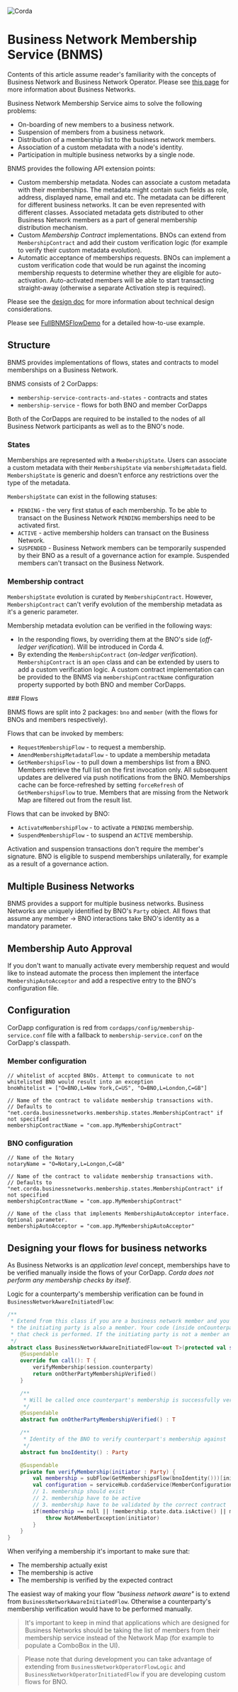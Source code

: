 ![Corda](https://www.corda.net/wp-content/uploads/2016/11/fg005_corda_b.png)

# Business Network Membership Service (BNMS)

Contents of this article assume reader's familiarity with the concepts of Business Network and Business Network Operator. Please see [this page](https://solutions.corda.net/business-networks/intro.html) for more information about Business Networks.

Business Network Membership Service aims to solve the following problems:
* On-boarding of new members to a business network. 
* Suspension of members from a business network.
* Distribution of a membership list to the business network members.
* Association of a custom metadata with a node's identity.
* Participation in multiple business networks by a single node.

BNMS provides the following API extension points:
* Custom membership metadata. Nodes can associate a custom metadata with their memberships. The metadata might contain such fields as role, address, displayed name, email and etc. The metadata can be different for different business networks. It can be even represented with different classes. Associated metadata gets distributed to other Business Network members as a part of general membership distribution mechanism. 
* Custom *Membership Contract* implementations. BNOs can extend from `MembershipContract` and add their custom verification logic (for example to verify their custom metadata evolution).  
* Automatic acceptance of memberships requests. BNOs can implement a custom verification code that would be run against the incoming membership requests to determine whether they are eligible for auto-activation. Auto-activated members will be able to start transacting straight-away (otherwise a separate Activation step is required).

Please see the [design doc](./design/design.md) for more information about technical design considerations.

Please see [FullBNMSFlowDemo](./membership-service/src/test/kotlin/net/corda/businessnetworks/membership/FullBNMSFlowDemo.kt) for a detailed how-to-use example.

## Structure

BNMS provides implementations of flows, states and contracts to model memberships on a Business Network.

BNMS consists of 2 CorDapps:
* `membership-service-contracts-and-states` - contracts and states
* `membership-service` - flows for both BNO and member CorDapps 

Both of the CorDapps are required to be installed to the nodes of all Business Network participants as well as to the BNO's node.

### States

Memberships are represented with a `MembershipState`. Users can associate a custom metadata with their `MembershipState` via `membershipMetadata` field. `MembershipState` is generic and doesn't enforce any restrictions over the type of the metadata.

`MembershipState` can exist in the following statuses: 
* `PENDING` - the very first status of each membership. To be able to transact on the Business Network `PENDING` memberships need to be activated first.
* `ACTIVE` - active membership holders can transact on the Business Network.
* `SUSPENDED` - Business Network members can be temporarily suspended by their BNO as a result of a governance action for example. Suspended members can't transact on the Business Network.

### Membership contract

`MembershipState` evolution is curated by `MembershipContract`. However, `MembershipContract` can't verify evolution of the membership metadata as it's a generic parameter.   

Membership metadata evolution can be verified in the following ways:
* In the responding flows, by overriding them at the BNO's side (_off-ledger verification_). Will be introduced in Corda 4.
* By extending the `MembershipContract` (_on-ledger verification_). `MembershipContract` is an `open` class and can be extended by users to add a custom verification logic. A custom contract implementation can be provided to the BNMS via `membershipContractName` configuration property supported by both BNO and member CorDapps.

### Flows

BNMS flows are split into 2 packages: `bno` and `member` (with the flows for BNOs and members respectively).

Flows that can be invoked by members: 
* `RequestMembershipFlow` - to request a membership. 
* `AmendMembershipMetadataFlow` - to update a membership metadata
* `GetMembershipsFlow` - to pull down a memberships list from a BNO. Members retrieve the full list on the first invocation only. All subsequent updates are delivered via push notifications from the BNO. Memberships cache can be force-refreshed by setting `forceRefresh` of `GetMembershipsFlow` to true. Members that are missing from the Network Map are filtered out from the result list.

Flows that can be invoked by BNO: 
* `ActivateMembershipFlow` - to activate a `PENDING` membership.
* `SuspendMembershipFlow` - to suspend an `ACTIVE` membership.

Activation and suspension transactions don't require the member's signature. BNO is eligible to suspend memberships unilaterally, for example as a result of a governance action.  

## Multiple Business Networks

BNMS provides a support for multiple business networks. Business Networks are uniquely identified by BNO's `Party` object. All flows that assume any member -> BNO interactions take BNO's identity as a mandatory parameter.   

## Membership Auto Approval

If you don't want to manually activate every membership request and would like to instead automate the process then implement the interface `MembershipAutoAcceptor` and add a respective entry to the BNO's configuration file.

## Configuration 

CorDapp configuration is red from `cordapps/config/membership-service.conf` file with a fallback to `membership-service.conf` on the CorDapp's classpath.

### Member configuration

```hocon
// whitelist of accpted BNOs. Attempt to communicate to not whitelisted BNO would result into an exception
bnoWhitelist = ["O=BNO,L=New York,C=US", "O=BNO,L=London,C=GB"]

// Name of the contract to validate membership transactions with. 
// Defaults to "net.corda.businessnetworks.membership.states.MembershipContract" if not specified
membershipContractName = "com.app.MyMembershipContract"

``` 

### BNO configuration
```hocon
// Name of the Notary
notaryName = "O=Notary,L=Longon,C=GB"

// Name of the contract to validate membership transactions with. 
// Defaults to "net.corda.businessnetworks.membership.states.MembershipContract" if not specified
membershipContractName = "com.app.MyMembershipContract"

// Name of the class that implements MembershipAutoAcceptor interface. Optional parameter.
membershipAutoAcceptor = "com.app.MyMembershipAutoAcceptor"

```
## Designing your flows for business networks

As Business Networks is an *application level* concept, memberships have to be verified manually inside the flows of your CorDapp. *Corda does not perform any membership checks by itself*.

Logic for a counterparty's membership verification can be found in `BusinessNetworkAwareInitiatedFlow`:

```kotlin
/**
 * Extend from this class if you are a business network member and you don't want to be checking yourself whether
 * the initiating party is also a member. Your code (inside onCounterpartyMembershipVerified) will be called only after
 * that check is performed. If the initiating party is not a member an exception is thrown.
 */
abstract class BusinessNetworkAwareInitiatedFlow<out T>(protected val session: FlowSession) : FlowLogic<T>() {
    @Suspendable
    override fun call(): T {
        verifyMembership(session.counterparty)
        return onOtherPartyMembershipVerified()
    }

    /**
     * Will be called once counterpart's membership is successfully verified
     */
    @Suspendable
    abstract fun onOtherPartyMembershipVerified() : T

    /**
     * Identity of the BNO to verify counterpart's membership against
     */
    abstract fun bnoIdentity() : Party

    @Suspendable
    private fun verifyMembership(initiator : Party) {
        val membership = subFlow(GetMembershipsFlow(bnoIdentity()))[initiator]
        val configuration = serviceHub.cordaService(MemberConfigurationService::class.java)
        // 1. membership should exist
        // 2. membership have to be active
        // 3. membership have to be validated by the correct contract
        if(membership == null || !membership.state.data.isActive() || membership.state.contract != configuration.membershipContractName()) {
            throw NotAMemberException(initiator)
        }
    }
}

```

When verifying a membership it's important to make sure that:
* The membership actually exist
* The membership is active
* The membership is verified by the expected contract

The easiest way of making your flow *"business network aware"* is to extend from `BusinessNetworkAwareInitiatedFlow`. Otherwise a counterparty's membership verification would have to be performed manually.

> It's important to keep in mind that applications which are designed for Business Networks should be taking the list of members from their membership service instead of the Network Map (for example to populate a ComboBox in the UI). 

> Please note that during development you can take advantage of extending from `BusinessNetworkOperatorFlowLogic` and `BusinessNetworkOperatorInitiatedFlow` if you are developing custom flows for BNO.

 